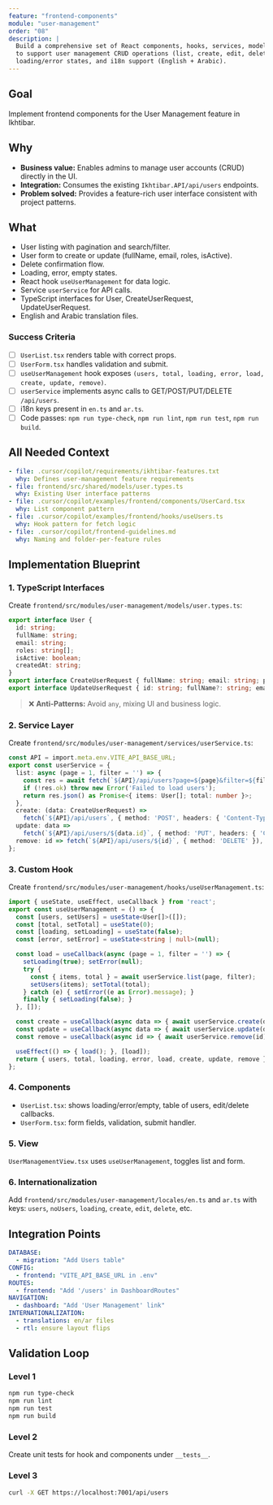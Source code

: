 ```yaml
---
feature: "frontend-components"
module: "user-management"
order: "08"
description: |
  Build a comprehensive set of React components, hooks, services, models, views and translations
  to support user management CRUD operations (list, create, edit, delete) with search, paging,
  loading/error states, and i18n support (English + Arabic).
---
```


## Goal
Implement frontend components for the User Management feature in Ikhtibar.

## Why
- **Business value:** Enables admins to manage user accounts (CRUD) directly in the UI.
- **Integration:** Consumes the existing `Ikhtibar.API/api/users` endpoints.
- **Problem solved:** Provides a feature-rich user interface consistent with project patterns.

## What
- User listing with pagination and search/filter.
- User form to create or update (fullName, email, roles, isActive).
- Delete confirmation flow.
- Loading, error, empty states.
- React hook `useUserManagement` for data logic.
- Service `userService` for API calls.
- TypeScript interfaces for User, CreateUserRequest, UpdateUserRequest.
- English and Arabic translation files.

### Success Criteria
- [ ] `UserList.tsx` renders table with correct props.
- [ ] `UserForm.tsx` handles validation and submit.
- [ ] `useUserManagement` hook exposes `(users, total, loading, error, load, create, update, remove)`.
- [ ] `userService` implements async calls to GET/POST/PUT/DELETE `/api/users`.
- [ ] i18n keys present in `en.ts` and `ar.ts`.
- [ ] Code passes: `npm run type-check`, `npm run lint`, `npm run test`, `npm run build`.

## All Needed Context
```yaml
- file: .cursor/copilot/requirements/ikhtibar-features.txt
  why: Defines user-management feature requirements
- file: frontend/src/shared/models/user.types.ts
  why: Existing User interface patterns
- file: .cursor/copilot/examples/frontend/components/UserCard.tsx
  why: List component pattern
- file: .cursor/copilot/examples/frontend/hooks/useUsers.ts
  why: Hook pattern for fetch logic
- file: .cursor/copilot/frontend-guidelines.md
  why: Naming and folder-per-feature rules
``` 

## Implementation Blueprint

### 1. TypeScript Interfaces
Create `frontend/src/modules/user-management/models/user.types.ts`:
```typescript
export interface User {
  id: string;
  fullName: string;
  email: string;
  roles: string[];
  isActive: boolean;
  createdAt: string;
}
export interface CreateUserRequest { fullName: string; email: string; password: string; roles: string[]; }
export interface UpdateUserRequest { id: string; fullName?: string; email?: string; roles?: string[]; isActive?: boolean; }
```

> ❌ **Anti-Patterns:** Avoid `any`, mixing UI and business logic.

### 2. Service Layer
Create `frontend/src/modules/user-management/services/userService.ts`:
```typescript
const API = import.meta.env.VITE_API_BASE_URL;
export const userService = {
  list: async (page = 1, filter = '') => {
    const res = await fetch(`${API}/api/users?page=${page}&filter=${filter}`);
    if (!res.ok) throw new Error('Failed to load users');
    return res.json() as Promise<{ items: User[]; total: number }>;
  },
  create: (data: CreateUserRequest) =>
    fetch(`${API}/api/users`, { method: 'POST', headers: { 'Content-Type': 'application/json' }, body: JSON.stringify(data) }),
  update: data =>
    fetch(`${API}/api/users/${data.id}`, { method: 'PUT', headers: { 'Content-Type': 'application/json' }, body: JSON.stringify(data) }),
  remove: id => fetch(`${API}/api/users/${id}`, { method: 'DELETE' }),
};
``` 

### 3. Custom Hook
Create `frontend/src/modules/user-management/hooks/useUserManagement.ts`:
```typescript
import { useState, useEffect, useCallback } from 'react';
export const useUserManagement = () => {
  const [users, setUsers] = useState<User[]>([]);
  const [total, setTotal] = useState(0);
  const [loading, setLoading] = useState(false);
  const [error, setError] = useState<string | null>(null);

  const load = useCallback(async (page = 1, filter = '') => {
    setLoading(true); setError(null);
    try {
      const { items, total } = await userService.list(page, filter);
      setUsers(items); setTotal(total);
    } catch (e) { setError((e as Error).message); }
    finally { setLoading(false); }
  }, []);

  const create = useCallback(async data => { await userService.create(data); await load(); }, [load]);
  const update = useCallback(async data => { await userService.update(data); await load(); }, [load]);
  const remove = useCallback(async id => { await userService.remove(id); await load(); }, [load]);

  useEffect(() => { load(); }, [load]);
  return { users, total, loading, error, load, create, update, remove };
};
```

### 4. Components
- `UserList.tsx`: shows loading/error/empty, table of users, edit/delete callbacks.
- `UserForm.tsx`: form fields, validation, submit handler.

### 5. View
`UserManagementView.tsx` uses `useUserManagement`, toggles list and form.

### 6. Internationalization
Add `frontend/src/modules/user-management/locales/en.ts` and `ar.ts` with keys: `users`, `noUsers`, `loading`, `create`, `edit`, `delete`, etc.

## Integration Points
```yaml
DATABASE:
  - migration: "Add Users table"
CONFIG:
  - frontend: "VITE_API_BASE_URL in .env"
ROUTES:
  - frontend: "Add '/users' in DashboardRoutes"
NAVIGATION:
  - dashboard: "Add 'User Management' link"
INTERNATIONALIZATION:
  - translations: en/ar files
  - rtl: ensure layout flips
``` 

## Validation Loop
### Level 1
```powershell
npm run type-check
npm run lint
npm run test
npm run build
```
### Level 2
Create unit tests for hook and components under `__tests__`.
### Level 3
```bash
curl -X GET https://localhost:7001/api/users
```
